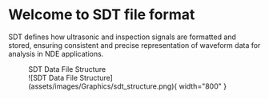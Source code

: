 # Welcome to SDT file format

SDT defines how ultrasonic and inspection signals are formatted and stored, ensuring consistent and precise representation of waveform data for analysis in NDE applications.

<figure markdown>
<figcaption>SDT Data File Structure</figcaption>
![SDT Data File Structure](assets/images/Graphics/sdt_structure.png){ width="800" }
</figure>